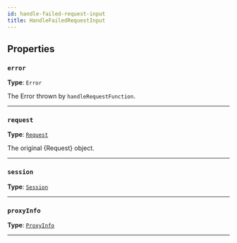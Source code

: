 ```yaml
---
id: handle-failed-request-input
title: HandleFailedRequestInput
---
```


<a name="handlefailedrequestinput"></a>

## Properties

### `error`

**Type**: `Error`

The Error thrown by `handleRequestFunction`.

---

### `request`

**Type**: [`Request`](../api/request)

The original {Request} object.

---

### `session`

**Type**: [`Session`](../api/session)

---

### `proxyInfo`

**Type**: [`ProxyInfo`](../typedefs/proxy-info)

---
